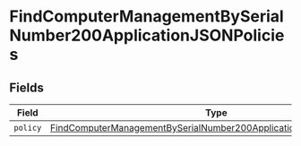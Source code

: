 # FindComputerManagementBySerialNumber200ApplicationJSONPolicies


## Fields

| Field                                                                                                                                                                   | Type                                                                                                                                                                    | Required                                                                                                                                                                | Description                                                                                                                                                             |
| ----------------------------------------------------------------------------------------------------------------------------------------------------------------------- | ----------------------------------------------------------------------------------------------------------------------------------------------------------------------- | ----------------------------------------------------------------------------------------------------------------------------------------------------------------------- | ----------------------------------------------------------------------------------------------------------------------------------------------------------------------- |
| `policy`                                                                                                                                                                | [FindComputerManagementBySerialNumber200ApplicationJSONPoliciesPolicy](../../models/operations/findcomputermanagementbyserialnumber200applicationjsonpoliciespolicy.md) | :heavy_minus_sign:                                                                                                                                                      | N/A                                                                                                                                                                     |